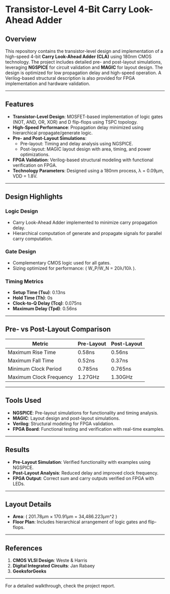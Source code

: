 # Transistor-Level 4-Bit Carry Look-Ahead Adder  

## Overview  
This repository contains the transistor-level design and implementation of a high-speed 4-bit **Carry Look-Ahead Adder (CLA)** using 180nm CMOS technology. The project includes detailed pre- and post-layout simulations, leveraging **NGSPICE** for circuit validation and **MAGIC** for layout design. The design is optimized for low propagation delay and high-speed operation. A Verilog-based structural description is also provided for FPGA implementation and hardware validation.  

---

## Features  
- **Transistor-Level Design**: MOSFET-based implementation of logic gates (NOT, AND, OR, XOR) and D flip-flops using TSPC topology.  
- **High-Speed Performance**: Propagation delay minimized using hierarchical propagate/generate logic.  
- **Pre- and Post-Layout Simulations**:  
  - Pre-layout: Timing and delay analysis using NGSPICE.  
  - Post-layout: MAGIC layout design with area, timing, and power optimizations.  
- **FPGA Validation**: Verilog-based structural modeling with functional verification on FPGA.  
- **Technology Parameters**: Designed using a 180nm process, λ = 0.09μm, VDD = 1.8V.  

---

## Design Highlights  

### Logic Design  
- Carry Look-Ahead Adder implemented to minimize carry propagation delay.  
- Hierarchical computation of generate and propagate signals for parallel carry computation.  

### Gate Design  
- Complementary CMOS logic used for all gates.  
- Sizing optimized for performance: \( W_P/W_N = 20λ/10λ \).  

### Timing Metrics  
- **Setup Time (Tsu)**: 0.13ns  
- **Hold Time (Th)**: 0s  
- **Clock-to-Q Delay (Tcq)**: 0.075ns  
- **Maximum Delay (Tpd)**: 0.56ns  

---

## Pre- vs Post-Layout Comparison  

| Metric                  | Pre-Layout | Post-Layout |  
|-------------------------|------------|-------------|  
| Maximum Rise Time       | 0.58ns     | 0.56ns      |  
| Maximum Fall Time       | 0.52ns     | 0.37ns      |  
| Minimum Clock Period    | 0.785ns    | 0.765ns     |  
| Maximum Clock Frequency | 1.27GHz    | 1.30GHz     |  

---

## Tools Used  
- **NGSPICE**: Pre-layout simulations for functionality and timing analysis.  
- **MAGIC**: Layout design and post-layout simulations.  
- **Verilog**: Structural modeling for FPGA validation.  
- **FPGA Board**: Functional testing and verification with real-time examples.  

---

## Results  
- **Pre-Layout Simulation**: Verified functionality with examples using NGSPICE.  
- **Post-Layout Analysis**: Reduced delay and improved clock frequency.  
- **FPGA Output**: Correct sum and carry outputs verified on FPGA with LEDs.  

---

## Layout Details  
- **Area**: \( 201.78μm × 170.91μm = 34,486.223μm^2 \)  
- **Floor Plan**: Includes hierarchical arrangement of logic gates and flip-flops.  

---

## References  
1. **CMOS VLSI Design**: Weste & Harris  
2. **Digital Integrated Circuits**: Jan Rabaey  
3. **GeeksforGeeks**  

---

For a detailed walkthrough, check the project report.  
